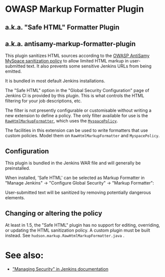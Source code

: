 # OWASP Markup Formatter Plugin
## a.k.a. "Safe HTML" Formatter Plugin
## a.k.a. antisamy-markup-formatter-plugin

This plugin sanitizes HTML sources according to the [OWASP AntiSamy MySpace sanitization policy](https://www.owasp.org/index.php/Category:OWASP_AntiSamy_Project) to allow limited HTML markup in user-submitted text. It also prevents some sensitive Jenkins URLs from being emitted.

It is bundled in most default Jenkins installations.

The "Safe HTML" option in the "Global Security Configuration" page of Jenkins CI is provided by this plugin. This is what controls the HTML filtering for your job descriptions, etc.

The filter is not presently configurable or customisable without writing a new extension to define a policy. The only filter available for use is the [`RawHtmlMarkupFormatter`](src/main/java/hudson/markup/RawHtmlMarkupFormatter.java), which uses the [`MyspacePolicy`](src/main/java/hudson/markup/MyspacePolicy.java).

The facilities in this extension can be used to write formatters that use custom policies. Model them on `RawHtmlMarkupFormatter` and `MyspacePolicy`.

## Configuration

This plugin is bundled in the Jenkins WAR file and will generally be preinstalled.

When installed, 'Safe HTML' can be selected as Markup Formatter in "Manage Jenkins" → "Configure Global Security" → "Markup Formatter":

User-submitted text will be sanitized by removing potentially dangerous elements.

## Changing or altering the policy

At least in 1.5, the "Safe HTML" plugin has no support for editing, overriding, or updating the HTML sanitization policy. A custom plugin must be built instead. See `hudson.markup.RawHtmlMarkupFormatter.java` .

# See also:

* ["Managing Security" in Jenkins documentation](https://jenkins.io/doc/book/managing/security/)
